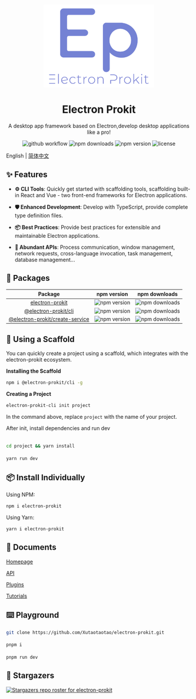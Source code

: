 <div align="center">
  <p align="center">
    <img style="width:300px" src="https://github.com/Xutaotaotao/electron-prokit/blob/main/docs/public/logo.svg" alt="logo">
  </p>
  <h1>Electron Prokit</h1>
  <p>A desktop app framework based on Electron,develop desktop applications like a pro! </p>

  ![github workflow](https://github.com/Xutaotaotao/electron-prokit/actions/workflows/release.yml/badge.svg) ![npm downloads](https://img.shields.io/npm/dm/electron-prokit) ![npm version](https://img.shields.io/npm/v/electron-prokit) ![license](https://img.shields.io/github/license/Xutaotaotao/electron-prokit?color=%232dce89&logo=github&style=flat-square)
</div>

English | [简体中文](./README_ZH.md)


## ✨ Features

- **⚙️ CLI Tools**: Quickly get started with scaffolding tools, scaffolding built-in React and Vue - two front-end frameworks for Electron applications.

- **🛡 Enhanced Development**: Develop with TypeScript, provide complete type definition files.

- **📦 Best Practices**: Provide best practices for extensible and maintainable Electron applications.

- **🎨 Abundant APIs**: Process communication, window management, network requests, cross-language invocation, task management, database management...


## 👜 Packages

|Package|npm version|npm downloads|
| :-: | :-: | :-: |
| [electron-prokit](packages/electron-prokit) | ![npm version](https://img.shields.io/npm/v/electron-prokit) | ![npm downloads](https://img.shields.io/npm/dm/electron-prokit) |
| [@electron-prokit/cli](packages/cli) | ![npm version](https://img.shields.io/npm/v/@electron-prokit/cli) | ![npm downloads](https://img.shields.io/npm/dm/@electron-prokit/cli) |
| [@electron-prokit/create-service](packages/create-service)| ![npm version](https://img.shields.io/npm/v/@electron-prokit/create-service) | ![npm downloads](https://img.shields.io/npm/dm/@electron-prokit/create-service) |


## 🔧 Using a Scaffold

You can quickly create a project using a scaffold, which integrates with the electron-prokit ecosystem.

**Installing the Scaffold**


```bash
npm i @electron-prokit/cli -g
```

**Creating a Project**


```bash
electron-prokit-cli init project
```

In the command above, replace `project` with the name of your project.

After init, install dependencies and run dev

```bash

cd project && yarn install

yarn run dev

```

## 📦 Install Individually

Using NPM:

```bash
npm i electron-prokit
```

Using Yarn:

```bash
yarn i electron-prokit
```

## 📖 Documents

<a href="https://xutaotaotao.github.io/electron-prokit" target="_blank">Homepage</a>

<a href="https://xutaotaotao.github.io/electron-prokit/api" target="_blank">API</a>

<a href="https://xutaotaotao.github.io/electron-prokit/plugin" target="_blank">Plugins</a>

<a href="https://xutaotaotao.github.io/electron-prokit/tutorials" target="_blank">Tutorials</a>

## ⌨️ Playground

```bash
git clone https://github.com/Xutaotaotao/electron-prokit.git

pnpm i 

pnpm run dev

```


## 👥 Stargazers
[![Stargazers repo roster for electron-prokit](https://reporoster.com/stars/Xutaotaotao/electron-prokit)](https://github.com/Xutaotaotao/electron-prokit/stargazers)